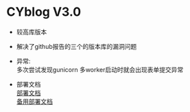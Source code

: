 # CYblog V3.0
- 较高库版本  
  
- 解决了github报告的三个的版本库的漏洞问题  
  
- 异常:  
多次尝试发现gunicorn 多worker启动时就会出现表单提交异常  
  
- 部署文档  
[部署文档](https://ch3nye.github.io/2019/08/19/flask-cyblog%E4%B8%AA%E4%BA%BA%E5%8D%9A%E5%AE%A2%E9%83%A8%E7%BD%B2%E6%96%87%E6%A1%A3.html)  
[备用部署文档](https://blog.csdn.net/qq_41420747/article/details/89785446)  
  
